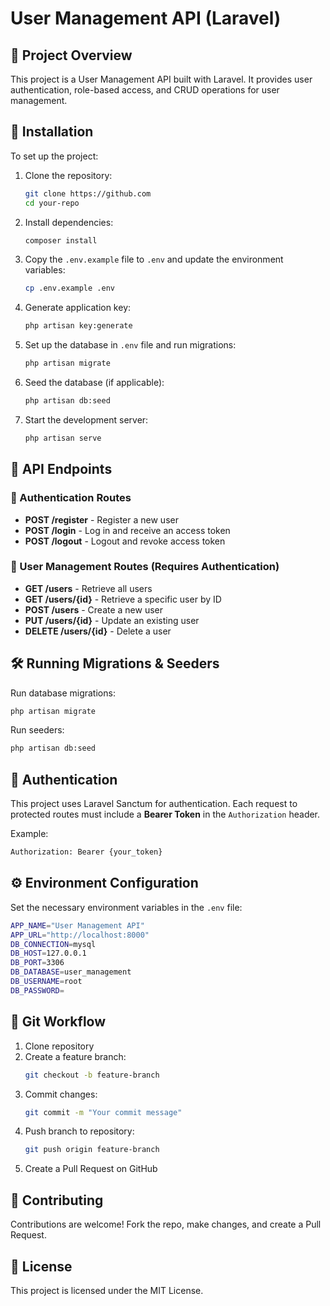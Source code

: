 # User Management API (Laravel)  

## 📌 Project Overview  
This project is a User Management API built with Laravel. It provides user authentication, role-based access, and CRUD operations for user management.  

## 🚀 Installation  
To set up the project:  
1. Clone the repository:  
   ```sh
   git clone https://github.com
   cd your-repo
   ```
2. Install dependencies:  
   ```sh
   composer install
   ```
3. Copy the `.env.example` file to `.env` and update the environment variables:  
   ```sh
   cp .env.example .env
   ```
4. Generate application key:  
   ```sh
   php artisan key:generate
   ```
5. Set up the database in `.env` file and run migrations:  
   ```sh
   php artisan migrate
   ```
6. Seed the database (if applicable):  
   ```sh
   php artisan db:seed
   ```
7. Start the development server:  
   ```sh
   php artisan serve
   ```
   
## 📜 API Endpoints  

### 🔐 Authentication Routes  
- **POST /register** - Register a new user  
- **POST /login** - Log in and receive an access token  
- **POST /logout** - Logout and revoke access token  

### 👥 User Management Routes (Requires Authentication)  
- **GET /users** - Retrieve all users  
- **GET /users/{id}** - Retrieve a specific user by ID  
- **POST /users** - Create a new user  
- **PUT /users/{id}** - Update an existing user  
- **DELETE /users/{id}** - Delete a user  

## 🛠️ Running Migrations & Seeders  
Run database migrations:  
```sh
php artisan migrate
```
Run seeders:  
```sh
php artisan db:seed
```

## 🔑 Authentication  
This project uses Laravel Sanctum for authentication. Each request to protected routes must include a **Bearer Token** in the `Authorization` header.  

Example:  
```sh
Authorization: Bearer {your_token}
```

## ⚙️ Environment Configuration  
Set the necessary environment variables in the `.env` file:  
```sh
APP_NAME="User Management API"
APP_URL="http://localhost:8000"
DB_CONNECTION=mysql
DB_HOST=127.0.0.1
DB_PORT=3306
DB_DATABASE=user_management
DB_USERNAME=root
DB_PASSWORD=
```

## 📜 Git Workflow  
1. Clone repository  
2. Create a feature branch:  
   ```sh
   git checkout -b feature-branch
   ```
3. Commit changes:  
   ```sh
   git commit -m "Your commit message"
   ```
4. Push branch to repository:  
   ```sh
   git push origin feature-branch
   ```
5. Create a Pull Request on GitHub  

## 📩 Contributing  
Contributions are welcome! Fork the repo, make changes, and create a Pull Request.  

## 📄 License  
This project is licensed under the MIT License.  
